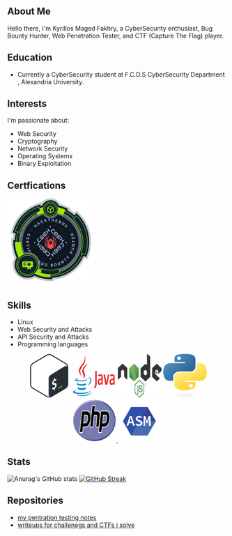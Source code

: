 ## About Me

Hello there, I'm Kyrillos Maged Fakhry, a CyberSecurity enthusiast, Bug Bounty Hunter, Web Penetration Tester, and CTF (Capture The Flag) player.

## Education

- Currently a CyberSecurity student at F.C.D.S CyberSecurity Department , Alexandria University.

## Interests

I'm passionate about:

- Web Security
- Cryptography
- Network Security
- Operating Systems
- Binary Exploitation


## Certfications 
[![CBBH](/images/CBBH.png)](https://academy.hackthebox.com/achievement/badge/f3bd0f29-5247-11ee-acfc-bea50ffe6cb4)


## Skills

- Linux
- Web Security and Attacks
- API Security and Attacks
- Programming languages
<p align="center">
<a href="https://www.gnu.org/software/bash/"><img src="/images/Bash-Logo.png" width="100" height="100"></a>
<a href="https://www.java.com/en/"> <img src="/images/Java-Logo.png" width="100" height="100"></a>
<a href="https://nodejs.org/en">  <img src="/images/Node.js_logo.png" width="100" height="100"></a>
<a href="https://www.python.org/">  <img src="/images/python-logo.png" width="100" height="100"></a>
<a href="https://www.php.net/"> <img src="/images/PHP-logo.png" width="100" height="100"> </a>
<a href="https://www.nasm.us/"> <img src="/images/nasm-assembly-lang.png" width="100" height="100"> </a>
</p>

## Stats
![Anurag's GitHub stats](https://github-readme-stats.vercel.app/api?username=kiro6&show_icons=true&theme=radical)
[![GitHub Streak](https://streak-stats.demolab.com/?user=DenverCoder1&theme=dark)](https://git.io/streak-stats)

## Repositories 
- [my pentration testing notes](https://github.com/kiro6/penetration-testing-notes)
- [writeups for challenegs and CTFs i solve](https://github.com/kiro6/writeups)
